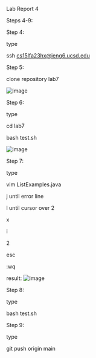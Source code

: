 Lab Report 4

Steps 4-9:

Step 4:

type 

ssh cs15lfa23hx@ieng6.ucsd.edu <Enter>



Step 5:

clone repository lab7

![image](https://github.com/jgu0453/CSE-15L-lab-reports/assets/119398520/8448d55e-9201-4d4a-8713-26b9a84abb5a)




Step 6:

type

cd lab7

bash test.sh <Enter>

![image](https://github.com/jgu0453/CSE-15L-lab-reports/assets/119398520/0e5c6307-b35e-4382-9f29-e3295896f716)




Step 7:

type

vim ListExamples.java

j until error line

l until cursor over 2

x

i

2

esc

:wq <Enter>


result:
![image](https://github.com/jgu0453/CSE-15L-lab-reports/assets/119398520/a9353a19-fbd6-46e5-bd04-7ca060d50a60)




Step 8:

type

bash test.sh <Enter>




Step 9:

type

git push origin main



